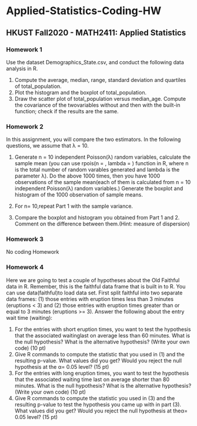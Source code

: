 # Applied-Statistics-Coding-HW
## HKUST Fall2020 - MATH2411: Applied Statistics

### Homework 1
Use the dataset Demographics_State.csv, and conduct the following data analysis in R.
1. Compute the average, median, range, standard deviation and quartiles of total_population.
2. Plot the histogram and the boxplot of total_population.
3. Draw the scatter plot of total_population versus median_age. Compute the covariance of the twovariables without and then with the built-in function; check if the results are the same.

### Homework 2
In this assignment, you will compare the two estimators. In the following questions, we assume that λ = 10.

1. Generate n = 10 independent Poisson(λ) random variables, calculate the sample mean (you can use rpois(n = , lambda = ) function in R, where n is the total number of random varables generated and lambda is the parameter λ). Do the above 1000 times, then you have 1000 observations of the sample mean(each of them is calculated from n = 10 independent Poisson(λ) random variables.) Generate the boxplot and histogram of the 1000 observation of sample means.

2. For n= 10,repeat Part 1 with the sample variance.

3. Compare the boxplot and histogram you obtained from Part 1 and 2. Comment on the difference between them.(Hint: measure of dispersion)

### Homework 3
No coding Homework

### Homework 4
Here we are going to test a couple of hypotheses about the Old Faithful data in R. Remember, this is the faithful data frame that is built in to R. You can use data(faithful)to load data set. First split faithful into two separate data frames: (1) those entries with eruption times less than 3 minutes (eruptions < 3) and (2) those entries with eruption times greater than or equal to 3 minutes (eruptions >= 3). Answer the following about the entry wait time (waiting):
1. For the entries with short eruption times, you want to test the hypothesis that the associated waitinglast on average less than 60 minutes. What is the null hypothesis? What is the alternative hypothesis? (Write your own code) (10 pt)
2. Give R commands to compute the statistic that you used in (1) and the resulting p-value. What values did you get? Would you reject the null hypothesis at the α= 0.05 level? (15 pt)
3. For the entries with long eruption times, you want to test the hypothesis that the associated waiting time last on average shorter than 80 minutes. What is the null hypothesis? What is the alternative hypothesis? (Write your own code) (10 pt)
4. Give R commands to compute the statistic you used in (3) and the resulting p-value to test the hypothesis you came up with in part (3). What values did you get? Would you reject the null hypothesis at theα= 0.05 level? (15 pt)
